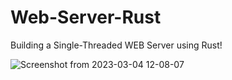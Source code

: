 # Web-Server-Rust
Building a Single-Threaded WEB Server using Rust!

![Screenshot from 2023-03-04 12-08-07](https://user-images.githubusercontent.com/62543734/222880332-302a622a-de8a-499e-8b58-bbff0ea61059.png)

